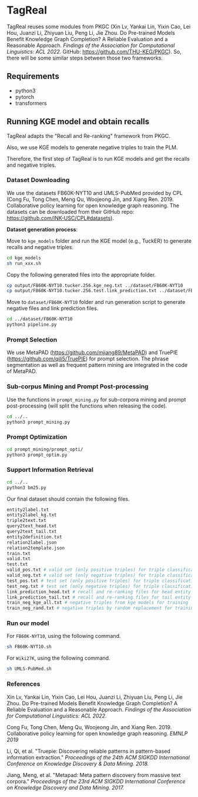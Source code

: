 # TagReal

TagReal reuses some modules from PKGC (Xin Lv, Yankai Lin, Yixin Cao, Lei Hou, Juanzi Li, Zhiyuan Liu, Peng Li, Jie Zhou. Do Pre-trained Models Benefit Knowledge Graph Completion? A Reliable Evaluation and a Reasonable Approach. *Findings of the Association for Computational Linguistics: ACL 2022.* GitHub: https://github.com/THU-KEG/PKGC). So, there will be some similar steps between those two frameworks.


## Requirements

- python3 
- pytorch 
- transformers 

## Running KGE model and obtain recalls

TagReal adapts the "Recall and Re-ranking" framework from PKGC.

Also, we use KGE models to generate negative triples to train the PLM.

Therefore, the first step of TagReal is to run KGE models and get the recalls and negative triples.

### Dataset Downloading

We use the datasets FB60K-NYT10 and UMLS-PubMed provided by CPL (Cong Fu, Tong Chen, Meng Qu, Woojeong Jin, and Xiang Ren. 2019. Collaborative policy learning for open knowledge graph reasoning.
The datasets can be downloaded from their GitHub repo: https://github.com/INK-USC/CPL#datasets).


**Dataset generation process**:

Move to `kge_models` folder and run the KGE model (e.g., TuckER) to generate recalls and negative triples.

``` bash
cd kge_models
sh run_xxx.sh
```

Copy the following generated files into the appropriate folder.

``` bash
cp output/FB60K-NYT10.tucker.256.kge_neg.txt ../dataset/FB60K-NYT10
cp output/FB60K-NYT10.tucker.256.test.link_prediction.txt ../dataset/FB60K-NYT10
```

Move to `dataset/FB60K-NYT10` folder and run generation script to generate negative files and link prediction files.

``` bash
cd ../dataset/FB60K-NYT10
python3 pipeline.py
```

### Prompt Selection
We use MetaPAD (https://github.com/mjiang89/MetaPAD) and TruePIE (https://github.com/qili5/TruePIE) for prompt selection.
The phrase segmentation as well as frequent pattern mining are integrated in the code of MetaPAD. 


### Sub-corpus Mining and Prompt Post-processing
Use the functions in `prompt_mining.py` for sub-corpora mining and prompt post-processing (will split the functions when releasing the code).

``` bash
cd ../..
python3 prompt_mining.py
```

### Prompt Optimization

``` bash
cd prompt_mining/prompt_opti/
python3 prompt_optim.py
```


### Support Information Retrieval

``` bash
cd ../..
python3 bm25.py
```


Our final dataset should contain the following files.
``` bash
entity2label.txt
entity2label_kg.txt
triple2text.txt
query2text_head.txt
query2text_tail.txt
entity2definition.txt
relation2label.json
relation2template.json
train.txt
valid.txt
test.txt
valid_pos.txt # valid set (only positive triples) for triple classification under closed-world assumption
valid_neg.txt # valid set (only negative triples) for triple classification under closed-world assumption
test_pos.txt # test set (only positive triples) for triple classification under closed-world assumption
test_neg.txt # test set (only negative triples) for triple classification under closed-world assumption
link_prediction_head.txt # recall and re-ranking files for head entity link prediction
link_prediction_tail.txt # recall and re-ranking files for tail entity link prediction
train_neg_kge_all.txt # negative triples from kge models for training
train_neg_rand.txt # negative triples by random replacement for training
```

### Run our model

For `FB60K-NYT10`, using the following command.

``` bash
sh FB60K-NYT10.sh
```

For `Wiki27K`, using the following command.

``` bash
sh UMLS-PubMed.sh
```

### References
Xin Lv, Yankai Lin, Yixin Cao, Lei Hou, Juanzi Li, Zhiyuan Liu, Peng Li, Jie Zhou. Do Pre-trained Models Benefit Knowledge Graph Completion? A Reliable Evaluation and a Reasonable Approach. *Findings of the Association for Computational Linguistics: ACL 2022.*

Cong Fu, Tong Chen, Meng Qu, Woojeong Jin, and Xiang Ren. 2019. Collaborative policy learning for open knowledge graph reasoning. *EMNLP 2019*

Li, Qi, et al. "Truepie: Discovering reliable patterns in pattern-based information extraction." *Proceedings of the 24th ACM SIGKDD International Conference on Knowledge Discovery & Data Mining. 2018.*

Jiang, Meng, et al. "Metapad: Meta pattern discovery from massive text corpora." *Proceedings of the 23rd ACM SIGKDD International Conference on Knowledge Discovery and Data Mining. 2017.*
